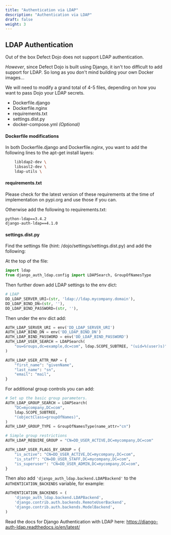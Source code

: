 ```yaml
---
title: "Authentication via LDAP"
description: "Authentication via LDAP"
draft: false
weight: 3
---
```


## LDAP Authentication

Out of the box Defect Dojo does not support LDAP authentication.

*However*, since Defect Dojo is built using Django, it isn't too difficult to add support for LDAP.
So long as you don't mind building your own Docker images...

We will need to modify a grand total of 4-5 files, depending on how you want to pass Dojo your LDAP secrets.

 - Dockerfile.django
 - Dockerfile.nginx
 - requirements.txt
 - settings.dist.py
 - docker-compose.yml *(Optional)*


#### Dockerfile modifications

In both Dockerfile.django and Dockerfile.nginx, you want to add the following lines to the apt-get install layers:

```bash
    libldap2-dev \
    libsasl2-dev \
    ldap-utils \
```


#### requirements.txt

Please check for the latest version of these requirements at the time of implementation on pypi.org and use those if you can.

Otherwise add the following to requirements.txt:

```
python-ldap==3.4.2
django-auth-ldap==4.1.0
```


#### settings.dist.py

Find the settings file (hint: /dojo/settings/settings.dist.py) and add the following:

At the top of the file:
```python
import ldap
from django_auth_ldap.config import LDAPSearch, GroupOfNamesType
```

Then further down add LDAP settings to the env dict:
```python
# LDAP
DD_LDAP_SERVER_URI=(str, 'ldap://ldap.mycompany.domain'),
DD_LDAP_BIND_DN=(str, ''),
DD_LDAP_BIND_PASSWORD=(str, ''),
```

Then under the env dict add:
```python
AUTH_LDAP_SERVER_URI = env('DD_LDAP_SERVER_URI')
AUTH_LDAP_BIND_DN = env('DD_LDAP_BIND_DN')
AUTH_LDAP_BIND_PASSWORD = env('DD_LDAP_BIND_PASSWORD')
AUTH_LDAP_USER_SEARCH = LDAPSearch(
    "ou=Groups,dc=example,dc=com", ldap.SCOPE_SUBTREE, "(uid=%(user)s)"
)

AUTH_LDAP_USER_ATTR_MAP = {
    "first_name": "givenName",
    "last_name": "sn",
    "email": "mail",
}
```

For additional group controls you can add:
```python
# Set up the basic group parameters.
AUTH_LDAP_GROUP_SEARCH = LDAPSearch(
    "DC=mycompany,DC=com",
    ldap.SCOPE_SUBTREE,
    "(objectClass=groupOfNames)",
)
AUTH_LDAP_GROUP_TYPE = GroupOfNamesType(name_attr="cn")

# Simple group restrictions
AUTH_LDAP_REQUIRE_GROUP = "CN=DD_USER_ACTIVE,DC=mycompany,DC=com"

AUTH_LDAP_USER_FLAGS_BY_GROUP = {
    "is_active": "CN=DD_USER_ACTIVE,DC=mycompany,DC=com",
    "is_staff": "CN=DD_USER_STAFF,DC=mycompany,DC=com",
    "is_superuser": "CN=DD_USER_ADMIN,DC=mycompany,DC=com",
}
```

Then also add `'django_auth_ldap.backend.LDAPBackend'` to the `AUTHENTICATION_BACKENDS` variable, for example:
```python
AUTHENTICATION_BACKENDS = (
    'django_auth_ldap.backend.LDAPBackend',
    'django.contrib.auth.backends.RemoteUserBackend',
    'django.contrib.auth.backends.ModelBackend',
)
```

Read the docs for Django Authentication with LDAP here: https://django-auth-ldap.readthedocs.io/en/latest/
